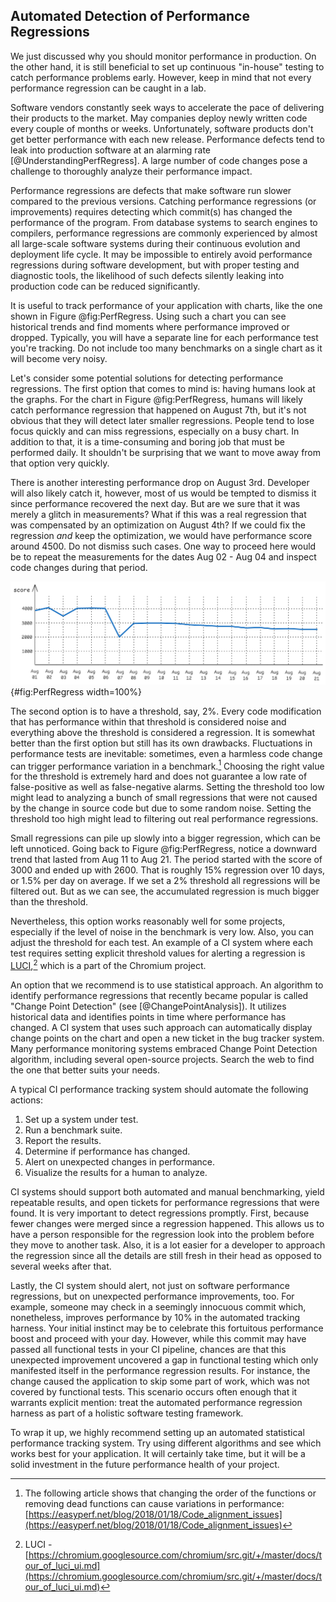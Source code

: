 

## Automated Detection of Performance Regressions

We just discussed why you should monitor performance in production. On the other hand, it is still beneficial to set up continuous "in-house" testing to catch performance problems early. However, keep in mind that not every performance regression can be caught in a lab.

Software vendors constantly seek ways to accelerate the pace of delivering their products to the market. May companies deploy newly written code every couple of months or weeks. Unfortunately, software products don't get better performance with each new release. Performance defects tend to leak into production software at an alarming rate [@UnderstandingPerfRegress]. A large number of code changes pose a challenge to thoroughly analyze their performance impact.

Performance regressions are defects that make software run slower compared to the previous versions. Catching performance regressions (or improvements) requires detecting which commit(s) has changed the performance of the program. From database systems to search engines to compilers, performance regressions are commonly experienced by almost all large-scale software systems during their continuous evolution and deployment life cycle. It may be impossible to entirely avoid performance regressions during software development, but with proper testing and diagnostic tools, the likelihood of such defects silently leaking into production code can be reduced significantly.

It is useful to track performance of your application with charts, like the one shown in Figure @fig:PerfRegress. Using such a chart you can see historical trends and find moments where performance improved or dropped. Typically, you will have a separate line for each performance test you're tracking. Do not include too many benchmarks on a single chart as it will become very noisy.

Let's consider some potential solutions for detecting performance regressions. The first option that comes to mind is: having humans look at the graphs. For the chart in Figure @fig:PerfRegress, humans will likely catch performance regression that happened on August 7th, but it's not obvious that they will detect later smaller regressions. People tend to lose focus quickly and can miss regressions, especially on a busy chart. In addition to that, it is a time-consuming and boring job that must be performed daily. It shouldn't be surprising that we want to move away from that option very quickly.

There is another interesting performance drop on August 3rd. Developer will also likely catch it, however, most of us would be tempted to dismiss it since performance recovered the next day. But are we sure that it was merely a glitch in measurements? What if this was a real regression that was compensated by an optimization on August 4th? If we could fix the regression *and* keep the optimization, we would have performance score around 4500. Do not dismiss such cases. One way to proceed here would be to repeat the measurements for the dates Aug 02 - Aug 04 and inspect code changes during that period.

![Performance graph (higher better) for an application showing a big drop in performance on August 5th and smaller ones later.](../../img/measurements/PerfRegressions.png){#fig:PerfRegress width=100%}

The second option is to have a threshold, say, 2%. Every code modification that has performance within that threshold is considered noise and everything above the threshold is considered a regression. It is somewhat better than the first option but still has its own drawbacks. Fluctuations in performance tests are inevitable: sometimes, even a harmless code change can trigger performance variation in a benchmark.[^3] Choosing the right value for the threshold is extremely hard and does not guarantee a low rate of false-positive as well as false-negative alarms. Setting the threshold too low might lead to analyzing a bunch of small regressions that were not caused by the change in source code but due to some random noise. Setting the threshold too high might lead to filtering out real performance regressions. 

Small regressions can pile up slowly into a bigger regression, which can be left unnoticed. Going back to Figure @fig:PerfRegress, notice a downward trend that lasted from Aug 11 to Aug 21. The period started with the score of 3000 and ended up with 2600. That is roughly 15% regression over 10 days, or 1.5% per day on average. If we set a 2% threshold all regressions will be filtered out. But as we can see, the accumulated regression is much bigger than the threshold. 

Nevertheless, this option works reasonably well for some projects, especially if the level of noise in the benchmark is very low. Also, you can adjust the threshold for each test. An example of a CI system where each test requires setting explicit threshold values for alerting a regression is [LUCI](https://chromium.googlesource.com/chromium/src.git/+/master/docs/tour_of_luci_ui.md),[^2] which is a part of the Chromium project.

An option that we recommend is to use statistical approach. An algorithm to identify performance regressions that recently became popular is called "Change Point Detection" (see [@ChangePointAnalysis]). It utilizes historical data and identifies points in time where performance has changed. A CI system that uses such approach can automatically display change points on the chart and open a new ticket in the bug tracker system. Many performance monitoring systems embraced Change Point Detection algorithm, including several open-source projects. Search the web to find the one that better suits your needs.

A typical CI performance tracking system should automate the following actions:

1. Set up a system under test.
2. Run a benchmark suite.
3. Report the results.
4. Determine if performance has changed.
5. Alert on unexpected changes in performance.
6. Visualize the results for a human to analyze.

CI systems should support both automated and manual benchmarking, yield repeatable results, and open tickets for performance regressions that were found. It is very important to detect regressions promptly. First, because fewer changes were merged since a regression happened. This allows us to have a person responsible for the regression look into the problem before they move to another task. Also, it is a lot easier for a developer to approach the regression since all the details are still fresh in their head as opposed to several weeks after that.

Lastly, the CI system should alert, not just on software performance regressions, but on unexpected performance improvements, too. For example, someone may check in a seemingly innocuous commit which, nonetheless, improves performance by 10% in the automated tracking harness. Your initial instinct may be to celebrate this fortuitous performance boost and proceed with your day. However, while this commit may have passed all functional tests in your CI pipeline, chances are that this unexpected improvement uncovered a gap in functional testing which only manifested itself in the performance regression results. For instance, the change caused the application to skip some part of work, which was not covered by functional tests. This scenario occurs often enough that it warrants explicit mention: treat the automated performance regression harness as part of a holistic software testing framework.

To wrap it up, we highly recommend setting up an automated statistical performance tracking system. Try using different algorithms and see which works best for your application. It will certainly take time, but it will be a solid investment in the future performance health of your project.

[^2]: LUCI - [https://chromium.googlesource.com/chromium/src.git/+/master/docs/tour_of_luci_ui.md](https://chromium.googlesource.com/chromium/src.git/+/master/docs/tour_of_luci_ui.md)
[^3]: The following article shows that changing the order of the functions or removing dead functions can cause variations in performance: [https://easyperf.net/blog/2018/01/18/Code_alignment_issues](https://easyperf.net/blog/2018/01/18/Code_alignment_issues)